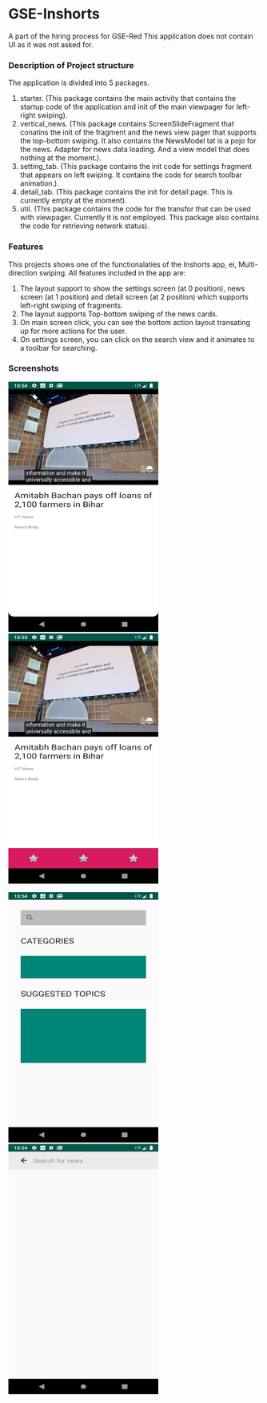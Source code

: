 # GSE-Inshorts
A part of the hiring process for GSE-Red
This application does not contain UI as it was not asked for.

### Description of Project structure
The application is divided into 5 packages.
1. starter. (This package contains the main activity that contains the startup code of the application and init of the main viewpager for left-right swiping).
2. vertical_news. (This package contains ScreenSlideFragment that conatins the init of the fragment and the news view pager that supports the top-bottom swiping. It also contains the NewsModel tat is a pojo for the news. Adapter for news data loading. And a view model that does nothing at the moment.).
3. setting_tab. (This package contains the init code for settings fragment that appears on left swiping. It contains the code for search toolbar animation.).
4. detail_tab. (This package contains the init for detail page. This is currently empty at the moment).
5. util. (This package contains the code for the transfor that can be used with viewpager. Currently it is not employed. This package also contains the code for retrieving network status).

### Features
This projects shows one of the functionalaties of the Inshorts app, ei, Multi-direction swiping.
All features included in the app are:

1. The layout support to show the settings screen (at 0 position), news screen (at 1 position) and detail screen (at 2 position) which supports left-right swiping of fragments.
2. The layout supports Top-bottom swiping of the news cards.
3. On main screen click, you can see the bottom action layout transating up for more actions for the user.
4. On settings screen, you can click on the search view and it animates to a toolbar for searching.


### Screenshots

<img src="https://github.com/DhruvamSharma/GSE-Inshorts/blob/master/docs/main_screen.png" height=500 width=300> <img src="https://github.com/DhruvamSharma/GSE-Inshorts/blob/master/docs/main_screen_after_click.png" height=500 width=300>

<img src="https://github.com/DhruvamSharma/GSE-Inshorts/blob/master/docs/settings_screen.png" height=500 width=300> <img src="https://github.com/DhruvamSharma/GSE-Inshorts/blob/master/docs/settings_screen_after_animation.png" height=500 width=300>
